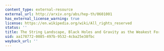 ```yaml
---
content_type: external-resource
external_url: http://arxiv.org/abs/hep-th/0601001
has_external_license_warning: true
license: https://en.wikipedia.org/wiki/All_rights_reserved
status: ''
title: The String Landscape, Black Holes and Gravity as the Weakest Force
uid: aa178772-0085-497b-9532-4cba25e38fbc
wayback_url: ''
---
```

